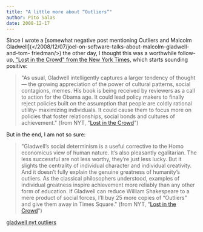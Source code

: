 ```yaml
---
title: "A little more about “Outliers”"
author: Pito Salas
date: 2008-12-17
---
```




Since I wrote a [somewhat negative post mentioning Outliers and Malcolm
Gladwell](</2008/12/07/joel-on-software-talks-about-malcolm-gladwell-and-tom-
friedman/>) the other day, I thought this was a worthwhile follow-up,[ "Lost
in the Crowd" from the New York
Times,](<http://www.nytimes.com/2008/12/16/opinion/16brooks.html?partner=rss&emc=rss>)
which starts sounding positive:

> "As usual, Gladwell intelligently captures a larger tendency of thought —
> the growing appreciation of the power of cultural patterns, social
> contagions, memes. His book is being received by reviewers as a call to
> action for the Obama age. It could lead policy makers to finally reject
> policies built on the assumption that people are coldly rational utility-
> maximizing individuals. It could cause them to focus more on policies that
> foster relationships, social bonds and cultures of achievement." (from NYT,
> "[Lost in the
> Crowd](<http://www.nytimes.com/2008/12/16/opinion/16brooks.html?partner=rss&emc=rss>)")

But in the end, I am not so sure:

> "Gladwell’s social determinism is a useful corrective to the Homo economicus
> view of human nature. It’s also pleasantly egalitarian. The less successful
> are not less worthy, they’re just less lucky. But it slights the centrality
> of individual character and individual creativity. And it doesn’t fully
> explain the genuine greatness of humanity’s outliers. As the classical
> philosophers understood, examples of individual greatness inspire
> achievement more reliably than any other form of education. If Gladwell can
> reduce William Shakespeare to a mere product of social forces, I’ll buy 25
> more copies of “Outliers” and give them away in Times Square." (from NYT,
> "[Lost in the
> Crowd](<http://www.nytimes.com/2008/12/16/opinion/16brooks.html?partner=rss&emc=rss>)")

[gladwell nyt outliers](<http://technorati.com/tag/gladwell%20nyt%20outliers>)


